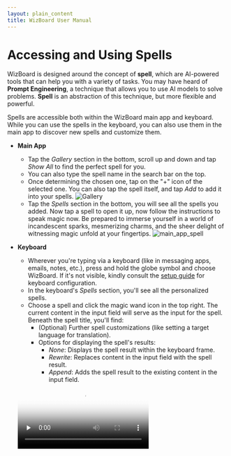 ```yaml
---
layout: plain_content
title: WizBoard User Manual
---
```

# Accessing and Using Spells

WizBoard is designed around the concept of **spell**, which are AI-powered tools that can help you with a variety of tasks. You may have heard of **Prompt Engineering**, a technique that allows you to use AI models to solve problems. **Spell** is an abstraction of this technique, but more flexible and powerful.

Spells are accessible both within the WizBoard main app and keyboard. While you can use the spells in the keyboard, you can also use them in the main app to discover new spells and customize them.

* **Main App**
    * Tap the *Gallery* section in the bottom, scroll up and down and tap *Show All* to find the perfect spell for you.
    * You can also type the spell name in the search bar on the top.
    * Once determining the chosen one,  tap on the "+" icon of the selected one. You can also tap the spell itself, and tap *Add* to add it into your spells.
    ![Gallery](/assets/help/gallery_en.jpg)
    * Tap the *Spells* section in the bottom, you will see all the spells you added. Now tap a spell to open it up, now follow the instructions to speak magic now. Be prepared to immerse yourself in a world of incandescent sparks, mesmerizing charms, and the sheer delight of witnessing magic unfold at your fingertips.
    ![main_app_spell](/assets/help/main_app_spell_en.jpg)

* **Keyboard**
    * Wherever you're typing via a keyboard (like in messaging apps, emails, notes, etc.), press and hold the globe symbol and choose WizBoard. If it's not visible, kindly consult the [setup guide](setup_keyboard) for keyboard configuration.
    * In the keyboard's *Spells* section, you'll see all the personalized spells.
    * Choose a spell and click the magic wand icon in the top right. The current content in the input field will serve as the input for the spell. Beneath the spell title, you'll find:
        * (Optional) Further spell customizations (like setting a target language for translation).
        * Options for displaying the spell's results:
            * *None*: Displays the spell result within the keyboard frame.
            * *Rewrite*: Replaces content in the input field with the spell result.
            * *Append*: Adds the spell result to the existing content in the input field.
    <video id="video" controls="" preload="none" poster="封面">
      <source id="mp4" src="/assets/help/use_keyboard.mp4" type="video/mp4">
    </videos>
